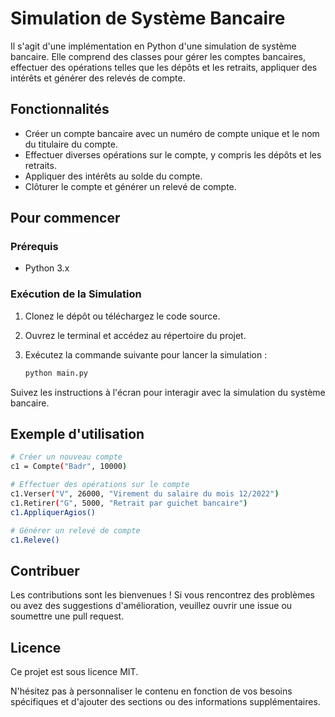 # Simulation de Système Bancaire

Il s'agit d'une implémentation en Python d'une simulation de système bancaire. Elle comprend des classes pour gérer les comptes bancaires, effectuer des opérations telles que les dépôts et les retraits, appliquer des intérêts et générer des relevés de compte.

## Fonctionnalités

- Créer un compte bancaire avec un numéro de compte unique et le nom du titulaire du compte.
- Effectuer diverses opérations sur le compte, y compris les dépôts et les retraits.
- Appliquer des intérêts au solde du compte.
- Clôturer le compte et générer un relevé de compte.

## Pour commencer

### Prérequis

- Python 3.x

### Exécution de la Simulation

1. Clonez le dépôt ou téléchargez le code source.
2. Ouvrez le terminal et accédez au répertoire du projet.
3. Exécutez la commande suivante pour lancer la simulation :

   ```bash
   python main.py

Suivez les instructions à l'écran pour interagir avec la simulation du système bancaire.

## Exemple d'utilisation

   ```bash
  # Créer un nouveau compte
  c1 = Compte("Badr", 10000)

  # Effectuer des opérations sur le compte
  c1.Verser("V", 26000, "Virement du salaire du mois 12/2022")
  c1.Retirer("G", 5000, "Retrait par guichet bancaire")
  c1.AppliquerAgios()

  # Générer un relevé de compte
  c1.Releve()
  ```

## Contribuer

Les contributions sont les bienvenues ! Si vous rencontrez des problèmes ou avez des suggestions d'amélioration, veuillez ouvrir une issue ou soumettre une pull request.

## Licence

Ce projet est sous licence MIT.

N'hésitez pas à personnaliser le contenu en fonction de vos besoins spécifiques et d'ajouter des sections ou des informations supplémentaires.
